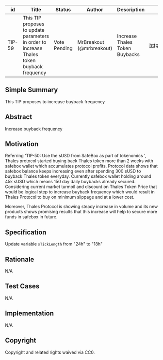 | id | Title | Status | Author | Description | Discussions to | Created |
| ----------- | ----------- | ----------- | ----------- | ----------- | ----------- | ----------- |
| TIP-59 | This TIP proposes to update parameters in order to increase Thales token buyback frequency | Vote Pending | MrBreakout (@mrbreakout) | Increase Thales Token Buybacks | https://discord.gg/8bzFdpGTrp | 2022-06-16

## Simple Summary

This TIP proposes to increase buyback frequency

## Abstract

Increase buyback frequency

## Motivation

Referring  'TIP-50: Use the sUSD from SafeBox as part of tokenomics ', Thales protocol started buying back Thales token more than 2 weeks with safebox wallet which accumulates protocol profits. Protocol data shows that safebox balance keeps increasing even after spending 300 sUSD to buyback Thales token everyday. Currently safebox wallet holding around 45k sUSD which means 150 day daily buybacks already secured. Considering current market turmoil and discount on Thales Token Price that would be logical step to increase buyback frequency which would result in Thales Protocol to buy on minimum slippage and at a lower cost.

Moreover, Thales Protocol is showing steady increase in volume and its new products shows promising results that this increase will help to secure more funds in safebox in future.

## Specification

Update variable `sTickLength` from "24h" to "18h"

## Rationale
N/A
## Test Cases
N/A
## Implementation
N/A
## Copyright
Copyright and related rights waived via CC0.
